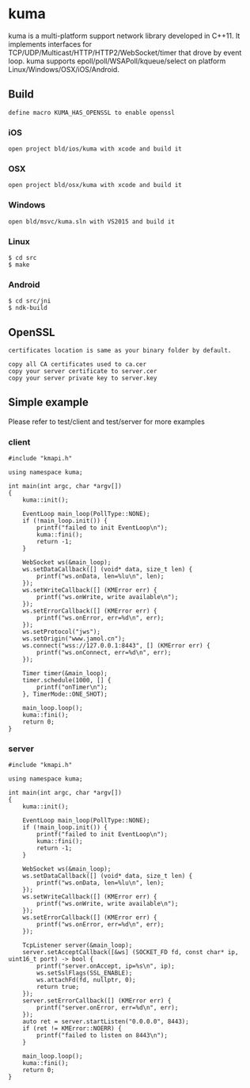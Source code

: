 # kuma
kuma is a multi-platform support network library developed in C++11. It implements interfaces for TCP/UDP/Multicast/HTTP/HTTP2/WebSocket/timer that drove by event loop. kuma supports epoll/poll/WSAPoll/kqueue/select on platform Linux/Windows/OSX/iOS/Android.


## Build
```
define macro KUMA_HAS_OPENSSL to enable openssl
```

### iOS
```
open project bld/ios/kuma with xcode and build it
```

### OSX
```
open project bld/osx/kuma with xcode and build it
```

### Windows
```
open bld/msvc/kuma.sln with VS2015 and build it
```

### Linux
```
$ cd src
$ make
```

### Android
```
$ cd src/jni
$ ndk-build
```

## OpenSSL
```
certificates location is same as your binary folder by default.

copy all CA certificates used to ca.cer
copy your server certificate to server.cer
copy your server private key to server.key
```

## Simple example
Please refer to test/client and test/server for more examples
### client
```
#include "kmapi.h"

using namespace kuma;

int main(int argc, char *argv[])
{
    kuma::init();
    
    EventLoop main_loop(PollType::NONE);
    if (!main_loop.init()) {
        printf("failed to init EventLoop\n");
        kuma::fini();
        return -1;
    }
    
    WebSocket ws(&main_loop);
    ws.setDataCallback([] (void* data, size_t len) {
        printf("ws.onData, len=%lu\n", len);
    });
    ws.setWriteCallback([] (KMError err) {
        printf("ws.onWrite, write available\n");
    });
    ws.setErrorCallback([] (KMError err) {
        printf("ws.onError, err=%d\n", err);
    });
    ws.setProtocol("jws");
    ws.setOrigin("www.jamol.cn");
    ws.connect("wss://127.0.0.1:8443", [] (KMError err) {
        printf("ws.onConnect, err=%d\n", err);
    });
    
    Timer timer(&main_loop);
    timer.schedule(1000, [] {
        printf("onTimer\n");
    }, TimerMode::ONE_SHOT);
    
    main_loop.loop();
    kuma::fini();
    return 0;
}
```
### server
```
#include "kmapi.h"

using namespace kuma;

int main(int argc, char *argv[])
{
    kuma::init();
    
    EventLoop main_loop(PollType::NONE);
    if (!main_loop.init()) {
        printf("failed to init EventLoop\n");
        kuma::fini();
        return -1;
    }
    
    WebSocket ws(&main_loop);
    ws.setDataCallback([] (void* data, size_t len) {
        printf("ws.onData, len=%lu\n", len);
    });
    ws.setWriteCallback([] (KMError err) {
        printf("ws.onWrite, write available\n");
    });
    ws.setErrorCallback([] (KMError err) {
        printf("ws.onError, err=%d\n", err);
    });
    
    TcpListener server(&main_loop);
    server.setAcceptCallback([&ws] (SOCKET_FD fd, const char* ip, uint16_t port) -> bool {
        printf("server.onAccept, ip=%s\n", ip);
        ws.setSslFlags(SSL_ENABLE);
        ws.attachFd(fd, nullptr, 0);
        return true;
    });
    server.setErrorCallback([] (KMError err) {
        printf("server.onError, err=%d\n", err);
    });
    auto ret = server.startListen("0.0.0.0", 8443);
    if (ret != KMError::NOERR) {
        printf("failed to listen on 8443\n");
    }
    
    main_loop.loop();
    kuma::fini();
    return 0;
}
```


